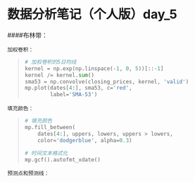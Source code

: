 # 数据分析笔记（个人版）day_5

####布林带：

`加权卷积：`

> ```python
> # 加权卷积的5日均线
> kernel = np.exp(np.linspace(-1, 0, 5))[::-1]
> kernel /= kernel.sum()
> sma53 = np.convolve(closing_prices, kernel, 'valid')
> mp.plot(dates[4:], sma53, c='red',
>         label='SMA-53')
> ```

`填充颜色：`

> ```python
> # 填充颜色
> mp.fill_between(
>     dates[4:], uppers, lowers, uppers > lowers,
>     color='dodgerblue', alpha=0.3)
> 
> # 时间文本格式化
> mp.gcf().autofmt_xdate()
> ```

`预测点和预测线：`

> 